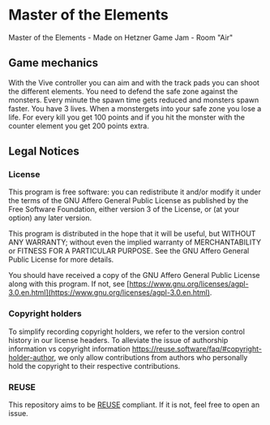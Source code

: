 Master of the Elements
============================

Master of the Elements - Made on Hetzner Game Jam - Room "Air" 

Game mechanics 
---------------
With the Vive controller you can aim and with the track pads you can shoot the different elements. You need to defend the safe zone against the monsters. Every minute the spawn time gets reduced and monsters spawn faster. You have 3 lives. When a monstergets  into your safe zone you lose a life. For every kill you get 100 points and if you hit the monster with the counter element you get 200 points extra.

Legal Notices 
-------------
### License
This program is free software: you can redistribute it and/or modify it under the terms of the GNU Affero General Public License as published by the Free Software Foundation, either version 3 of the License, or (at your option) any later version.

This program is distributed in the hope that it will be useful, but WITHOUT ANY WARRANTY; without even the implied warranty of
MERCHANTABILITY or FITNESS FOR A PARTICULAR PURPOSE.  See the GNU Affero General Public License for more details.

You should have received a copy of the GNU Affero General Public License
along with this program.  If not, see [https://www.gnu.org/licenses/agpl-3.0.en.html](https://www.gnu.org/licenses/agpl-3.0.en.html).

### Copyright holders
To simplify recording copyright holders, we refer to the version control history in our license headers. To alleviate the issue of authorship information vs copyright information https://reuse.software/faq/#copyright-holder-author, we only allow contributions from authors who personally hold the copyright to their respective contributions.

### REUSE
This repository aims to be [REUSE](https://reuse.software) compliant.  If it is not, feel free to open an issue.


